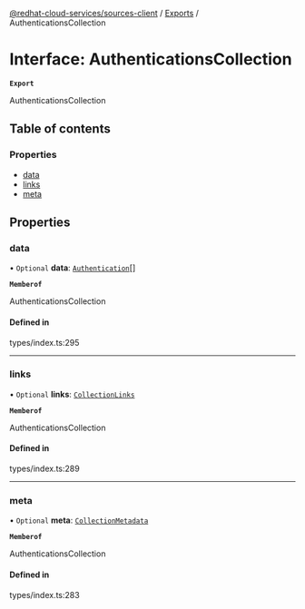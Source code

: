 [@redhat-cloud-services/sources-client](../README.md) / [Exports](../modules.md) / AuthenticationsCollection

# Interface: AuthenticationsCollection

**`Export`**

AuthenticationsCollection

## Table of contents

### Properties

- [data](AuthenticationsCollection.md#data)
- [links](AuthenticationsCollection.md#links)
- [meta](AuthenticationsCollection.md#meta)

## Properties

### data

• `Optional` **data**: [`Authentication`](Authentication.md)[]

**`Memberof`**

AuthenticationsCollection

#### Defined in

types/index.ts:295

___

### links

• `Optional` **links**: [`CollectionLinks`](CollectionLinks.md)

**`Memberof`**

AuthenticationsCollection

#### Defined in

types/index.ts:289

___

### meta

• `Optional` **meta**: [`CollectionMetadata`](CollectionMetadata.md)

**`Memberof`**

AuthenticationsCollection

#### Defined in

types/index.ts:283
